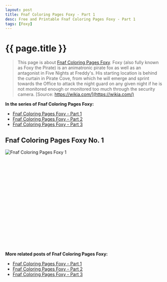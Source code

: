 ```yaml
---
layout: post
title: Fnaf Coloring Pages Foxy - Part 1
desc: Free and Printable Fnaf Coloring Pages Foxy - Part 1
tags: [Foxy]
---
```

{{ page.title }}
================
> This page is about [Fnaf Coloring Pages Foxy](https://fnafcoloringpages.github.io/). Foxy (also fully known as Foxy the Pirate) is an animatronic pirate fox as well as an antagonist in Five Nights at Freddy's. His starting location is behind the curtain in Pirate Cove, from which he will emerge and sprint towards the Office to attack the night guard on any given night if he is not monitored enough or monitored too much through the security camera. [Source: https://wikia.com/](https://wikia.com/)

**In the series of Fnaf Coloring Pages Foxy:**

* [Fnaf Coloring Pages Foxy - Part 1](https://fnafcoloringpages.github.io/blog/Fnaf-Coloring-Pages-Foxy-part-1)
* [Fnaf Coloring Pages Foxy - Part 2](https://fnafcoloringpages.github.io/blog/Fnaf-Coloring-Pages-Foxy-part-2)
* [Fnaf Coloring Pages Foxy - Part 3](https://fnafcoloringpages.github.io/blog/Fnaf-Coloring-Pages-Foxy-part-3)

## Fnaf Coloring Pages Foxy No. 1
![Fnaf Coloring Pages Foxy 1](https://fnafcoloringpages.github.io/img/Fnaf-Coloring-Pages-Foxy%20(1).jpg "Fnaf Coloring Pages Foxy 1")

<script async src="//pagead2.googlesyndication.com/pagead/js/adsbygoogle.js"></script><!-- Texxtonly --><ins class="adsbygoogle" style="display:inline-block;width:336px;height:280px" data-ad-client="ca-pub-6753140515841889" data-ad-slot="3207852233"></ins><script>(adsbygoogle = window.adsbygoogle || []).push({}); </script>

**More related posts of Fnaf Coloring Pages Foxy:**

* [Fnaf Coloring Pages Foxy - Part 1](https://fnafcoloringpages.github.io/blog/Fnaf-Coloring-Pages-Foxy-part-1)
* [Fnaf Coloring Pages Foxy - Part 2](https://fnafcoloringpages.github.io/blog/Fnaf-Coloring-Pages-Foxy-part-2)
* [Fnaf Coloring Pages Foxy - Part 3](https://fnafcoloringpages.github.io/blog/Fnaf-Coloring-Pages-Foxy-part-3)

